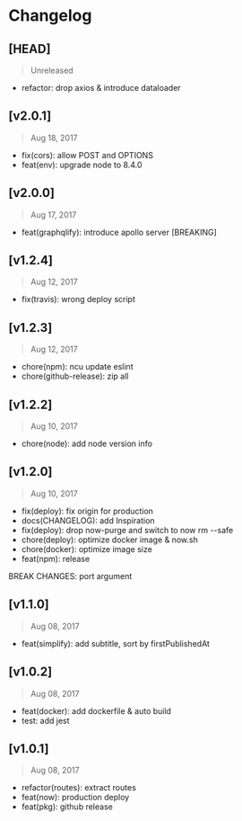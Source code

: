 # Changelog

## [HEAD]
> Unreleased

* refactor: drop axios & introduce dataloader

## [v2.0.1]
> Aug 18, 2017

* fix(cors): allow POST and OPTIONS
* feat(env): upgrade node to 8.4.0

## [v2.0.0]
> Aug 17, 2017

* feat(graphqlify): introduce apollo server [BREAKING]

## [v1.2.4]
> Aug 12, 2017

* fix(travis): wrong deploy script

## [v1.2.3]
> Aug 12, 2017

* chore(npm): ncu update eslint
* chore(github-release): zip all

## [v1.2.2]
> Aug 10, 2017

* chore(node): add node version info

## [v1.2.0]
> Aug 10, 2017

* fix(deploy): fix origin for production
* docs(CHANGELOG): add Inspiration
* fix(deploy): drop now-purge and switch to now rm --safe
* chore(deploy): optimize docker image & now.sh
* chore(docker): optimize image size
* feat(npm): release
 
BREAK CHANGES: port argument


## [v1.1.0]
> Aug 08, 2017

* feat(simplify): add subtitle, sort by firstPublishedAt 

## [v1.0.2]
> Aug 08, 2017

* feat(docker): add dockerfile & auto build
* test: add jest

## [v1.0.1]
> Aug 08, 2017

* refactor(routes): extract routes
* feat(now): production deploy
* feat(pkg):  github release
